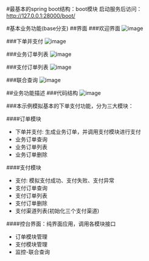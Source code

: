 #最基本的spring boot结构：boot模块
启动服务后访问：
http://127.0.0.1:28000/boot/


#基本业务功能(base分支)
##界面
###欢迎界面
![image](https://github.com/zhchm101/wei/blob/base/screenshots/welcome.png)

###下单并支付
![image](https://github.com/zhchm101/wei/blob/base/screenshots/add-order-info.png)

###业务订单列表
![image](https://github.com/zhchm101/wei/blob/base/screenshots/order-info-list.png)

###支付订单列表
![image](https://github.com/zhchm101/wei/blob/base/screenshots/pay-info-list.png)

###联合查询
![image](https://github.com/zhchm101/wei/blob/base/screenshots/union.png)

##业务功能描述
###代码结构
![image](https://github.com/zhchm101/wei/blob/base/screenshots/base-code.png)

###本示例模拟基本的下单支付功能，分为三大模块：

####订单模块
* 下单并支付: 生成业务订单，并调用支付模块进行支付
* 业务订单查询
* 业务订单列表
* 业务订单删除

####支付模块
* 支付: 模拟支付成功、支付失败、支付异常
* 支付订单查询
* 支付订单列表
* 支付订单删除
* 支付渠道列表(初始化三个支付渠道)

####控台界面：纯界面应用，调用各模块接口
* 订单模块管理
* 支付模块管理
* 监控-联合查询
